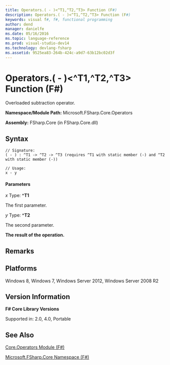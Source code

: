 ```yaml
---
title: Operators.( - )<^T1,^T2,^T3> Function (F#)
description: Operators.( - )<^T1,^T2,^T3> Function (F#)
keywords: visual f#, f#, functional programming
author: dend
manager: danielfe
ms.date: 05/16/2016
ms.topic: language-reference
ms.prod: visual-studio-dev14
ms.technology: devlang-fsharp
ms.assetid: 9525ea83-264b-424c-a9d7-63b12bc02d3f 
---
```


# Operators.( - )<^T1,^T2,^T3> Function (F#)

Overloaded subtraction operator.

**Namespace/Module Path:** Microsoft.FSharp.Core.Operators

**Assembly:** FSharp.Core (in FSharp.Core.dll)


## Syntax

```
// Signature:
( - ) : ^T1 -> ^T2 -> ^T3 (requires ^T1 with static member (-) and ^T2 with static member (-))

// Usage:
x - y
```

#### Parameters
*x*
Type: **^T1**


The first parameter.


*y*
Type: **^T2**


The second parameter.



**The result of the operation.**
## Remarks

## Platforms
Windows 8, Windows 7, Windows Server 2012, Windows Server 2008 R2


## Version Information
**F# Core Library Versions**

Supported in: 2.0, 4.0, Portable




## See Also
[Core.Operators Module &#40;F&#35;&#41;](Core.Operators-Module-%5BFSharp%5D.md)

[Microsoft.FSharp.Core Namespace &#40;F&#35;&#41;](Microsoft.FSharp.Core-Namespace-%5BFSharp%5D.md)

